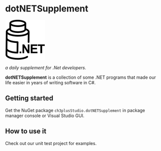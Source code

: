 dotNETSupplement
=================

![.NET Supplement](https://github.com/ch3plus-studio/dotNETSupplement/raw/master/dotNETSupplement.png)

*a daily supplement for .Net developers.*

**dotNETSupplement** is a collection of  some .NET programs that made our life easier in years of writing software in C#.

## Getting started

Get the NuGet package ````ch3plusStudio.dotNETSupplement```` in package manager console or Visual Studio GUI.

## How to use it

Check out our unit test project for examples.

